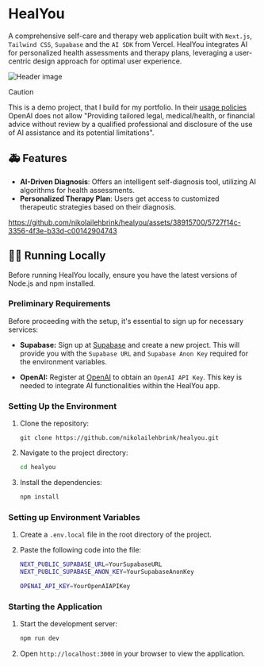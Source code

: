 # HealYou

A comprehensive self-care and therapy web application built with `Next.js`, `Tailwind CSS`, `Supabase` and the `AI SDK` from Vercel. HealYou integrates AI for personalized health assessments and therapy plans, leveraging a user-centric design approach for optimal user experience.

![Header image](https://github.com/nikolailehbrink/healyou/assets/38915700/868b32cf-47d8-4386-861f-ecc0358e472c)

> [!Caution]
> This is a demo project, that I build for my portfolio. In their [usage policies](https://openai.com/policies/usage-policies) OpenAI does not allow "Providing tailored legal, medical/health, or financial advice without review by a qualified professional and disclosure of the use of AI assistance and its potential limitations". 

## 🚑 Features

- **AI-Driven Diagnosis**: Offers an intelligent self-diagnosis tool, utilizing AI algorithms for health assessments.
- **Personalized Therapy Plan**: Users get access to customized therapeutic strategies based on their diagnosis.

https://github.com/nikolailehbrink/healyou/assets/38915700/5727f14c-3356-4f3e-b33d-c00142904743

## 🧑‍💻 Running Locally

Before running HealYou locally, ensure you have the latest versions of Node.js and npm installed.

### Preliminary Requirements

Before proceeding with the setup, it's essential to sign up for necessary services:

- **Supabase:** Sign up at [Supabase](https://supabase.io/) and create a new project. This will provide you with the `Supabase URL` and `Supabase Anon Key` required for the environment variables.
  
- **OpenAI:** Register at [OpenAI](https://platform.openai.com/api-keys) to obtain an `OpenAI API Key`. This key is needed to integrate AI functionalities within the HealYou app.

### Setting Up the Environment

1. Clone the repository:

   ```shell
   git clone https://github.com/nikolailehbrink/healyou.git
   ```

2. Navigate to the project directory:

   ```bash
   cd healyou
   ```

3. Install the dependencies:

   ```bash
   npm install
   ```

### Setting up Environment Variables

1. Create a `.env.local` file in the root directory of the project.
2. Paste the following code into the file:

   ```bash
   NEXT_PUBLIC_SUPABASE_URL=YourSupabaseURL
   NEXT_PUBLIC_SUPABASE_ANON_KEY=YourSupabaseAnonKey

   OPENAI_API_KEY=YourOpenAIAPIKey
   ```

### Starting the Application

1. Start the development server:

   ```bash
   npm run dev
   ```

2. Open `http://localhost:3000` in your browser to view the application.
